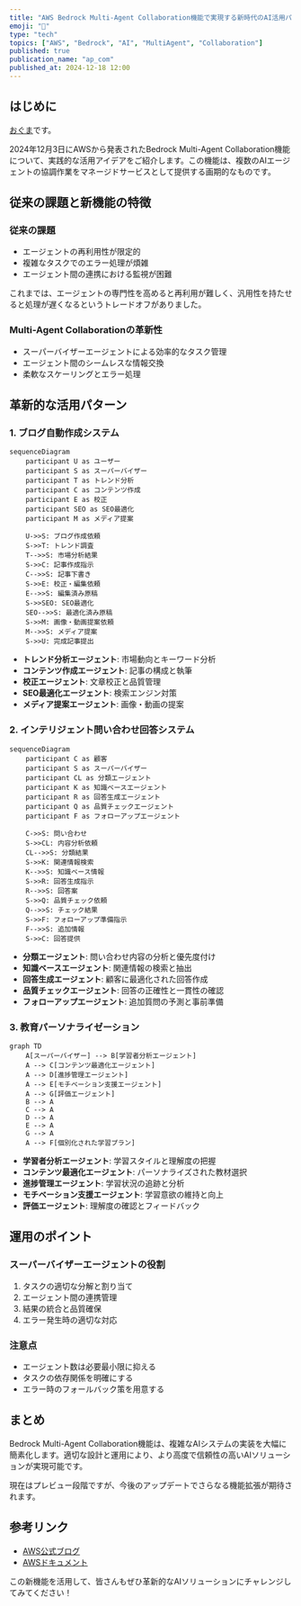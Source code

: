 ```yaml
---
title: "AWS Bedrock Multi-Agent Collaboration機能で実現する新時代のAI活用パターン"
emoji: "🎯"
type: "tech"
topics: ["AWS", "Bedrock", "AI", "MultiAgent", "Collaboration"]
published: true
publication_name: "ap_com"
published_at: 2024-12-18 12:00
---
```


## はじめに

[おぐま](https://github.com/9mak)です。

2024年12月3日にAWSから発表されたBedrock Multi-Agent Collaboration機能について、実践的な活用アイデアをご紹介します。この機能は、複数のAIエージェントの協調作業をマネージドサービスとして提供する画期的なものです。

## 従来の課題と新機能の特徴

### 従来の課題

- エージェントの再利用性が限定的
- 複雑なタスクでのエラー処理が煩雑
- エージェント間の連携における監視が困難

これまでは、エージェントの専門性を高めると再利用が難しく、汎用性を持たせると処理が遅くなるというトレードオフがありました。

### Multi-Agent Collaborationの革新性

- スーパーバイザーエージェントによる効率的なタスク管理
- エージェント間のシームレスな情報交換
- 柔軟なスケーリングとエラー処理

## 革新的な活用パターン

### 1. ブログ自動作成システム

```mermaid
sequenceDiagram
    participant U as ユーザー
    participant S as スーパーバイザー
    participant T as トレンド分析
    participant C as コンテンツ作成
    participant E as 校正
    participant SEO as SEO最適化
    participant M as メディア提案
    
    U->>S: ブログ作成依頼
    S->>T: トレンド調査
    T-->>S: 市場分析結果
    S->>C: 記事作成指示
    C-->>S: 記事下書き
    S->>E: 校正・編集依頼
    E-->>S: 編集済み原稿
    S->>SEO: SEO最適化
    SEO-->>S: 最適化済み原稿
    S->>M: 画像・動画提案依頼
    M-->>S: メディア提案
    S->>U: 完成記事提出
```

- **トレンド分析エージェント**: 市場動向とキーワード分析
- **コンテンツ作成エージェント**: 記事の構成と執筆
- **校正エージェント**: 文章校正と品質管理
- **SEO最適化エージェント**: 検索エンジン対策
- **メディア提案エージェント**: 画像・動画の提案

### 2. インテリジェント問い合わせ回答システム

```mermaid
sequenceDiagram
    participant C as 顧客
    participant S as スーパーバイザー
    participant CL as 分類エージェント
    participant K as 知識ベースエージェント
    participant R as 回答生成エージェント
    participant Q as 品質チェックエージェント
    participant F as フォローアップエージェント
    
    C->>S: 問い合わせ
    S->>CL: 内容分析依頼
    CL-->>S: 分類結果
    S->>K: 関連情報検索
    K-->>S: 知識ベース情報
    S->>R: 回答生成指示
    R-->>S: 回答案
    S->>Q: 品質チェック依頼
    Q-->>S: チェック結果
    S->>F: フォローアップ準備指示
    F-->>S: 追加情報
    S->>C: 回答提供
```

- **分類エージェント**: 問い合わせ内容の分析と優先度付け
- **知識ベースエージェント**: 関連情報の検索と抽出
- **回答生成エージェント**: 顧客に最適化された回答作成
- **品質チェックエージェント**: 回答の正確性と一貫性の確認
- **フォローアップエージェント**: 追加質問の予測と事前準備

### 3. 教育パーソナライゼーション

```mermaid
graph TD
    A[スーパーバイザー] --> B[学習者分析エージェント]
    A --> C[コンテンツ最適化エージェント]
    A --> D[進捗管理エージェント]
    A --> E[モチベーション支援エージェント]
    A --> G[評価エージェント]
    B --> A
    C --> A
    D --> A
    E --> A
    G --> A
    A --> F[個別化された学習プラン]
```

- **学習者分析エージェント**: 学習スタイルと理解度の把握
- **コンテンツ最適化エージェント**: パーソナライズされた教材選択
- **進捗管理エージェント**: 学習状況の追跡と分析
- **モチベーション支援エージェント**: 学習意欲の維持と向上
- **評価エージェント**: 理解度の確認とフィードバック

## 運用のポイント

### スーパーバイザーエージェントの役割

1. タスクの適切な分解と割り当て
2. エージェント間の連携管理
3. 結果の統合と品質確保
4. エラー発生時の適切な対応

### 注意点

- エージェント数は必要最小限に抑える
- タスクの依存関係を明確にする
- エラー時のフォールバック策を用意する

## まとめ

Bedrock Multi-Agent Collaboration機能は、複雑なAIシステムの実装を大幅に簡素化します。適切な設計と運用により、より高度で信頼性の高いAIソリューションが実現可能です。

現在はプレビュー段階ですが、今後のアップデートでさらなる機能拡張が期待されます。

## 参考リンク

- [AWS公式ブログ](https://aws.amazon.com/jp/blogs/news/introducing-multi-agent-collaboration-capability-for-amazon-bedrock/)
- [AWSドキュメント](https://docs.aws.amazon.com/bedrock/)

この新機能を活用して、皆さんもぜひ革新的なAIソリューションにチャレンジしてみてください！
